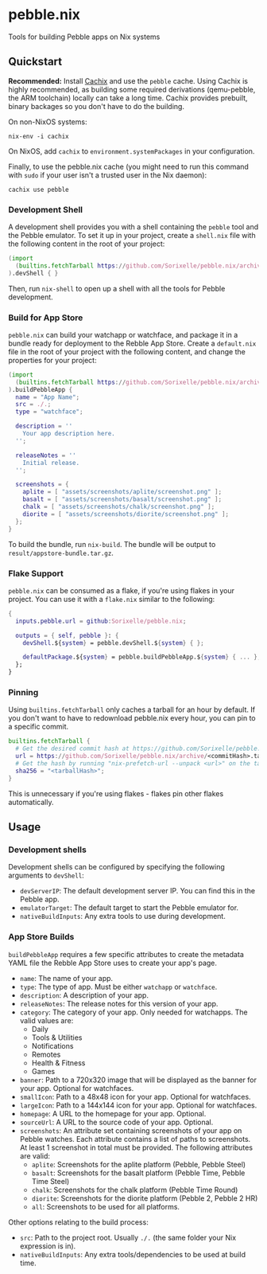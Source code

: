 # pebble.nix

Tools for building Pebble apps on Nix systems

## Quickstart

**Recommended:** Install [Cachix](https://cachix.org/) and use the `pebble`
cache. Using Cachix is highly recommended, as building some required derivations
(qemu-pebble, the ARM toolchain) locally can take a long time. Cachix provides
prebuilt, binary backages so you don't have to do the building.

On non-NixOS systems:
```shell
nix-env -i cachix
```

On NixOS, add `cachix` to `environment.systemPackages` in your configuration.

Finally, to use the pebble.nix cache (you might need to run this command with
`sudo` if your user isn't a trusted user in the Nix daemon):
```shell
cachix use pebble
```

### Development Shell

A development shell provides you with a shell containing the `pebble` tool and
the Pebble emulator. To set it up in your project, create a `shell.nix` file
with the following content in the root of your project:

```nix
(import
  (builtins.fetchTarball https://github.com/Sorixelle/pebble.nix/archive/master.tar.gz)
).devShell { }
```

Then, run `nix-shell` to open up a shell with all the tools for Pebble
development.

### Build for App Store

`pebble.nix` can build your watchapp or watchface, and package it in a bundle
ready for deployment to the Rebble App Store. Create a `default.nix` file in the
root of your project with the following content, and change the properties for
your project:

```nix
(import
  (builtins.fetchTarball https://github.com/Sorixelle/pebble.nix/archive/master.tar.gz)
).buildPebbleApp {
  name = "App Name";
  src = ./.;
  type = "watchface";

  description = ''
    Your app description here.
  '';

  releaseNotes = ''
    Initial release.
  '';

  screenshots = {
    aplite = [ "assets/screenshots/aplite/screenshot.png" ];
    basalt = [ "assets/screenshots/basalt/screenshot.png" ];
    chalk = [ "assets/screenshots/chalk/screenshot.png" ];
    diorite = [ "assets/screenshots/diorite/screenshot.png" ];
  };
}
```

To build the bundle, run `nix-build`. The bundle will be output to
`result/appstore-bundle.tar.gz`.

### Flake Support

`pebble.nix` can be consumed as a flake, if you're using flakes in your project.
You can use it with a `flake.nix` similar to the following:

```nix
{
  inputs.pebble.url = github:Sorixelle/pebble.nix;

  outputs = { self, pebble }: {
    devShell.${system} = pebble.devShell.${system} { };

    defaultPackage.${system} = pebble.buildPebbleApp.${system} { ... };
  };
}
```

### Pinning

Using `builtins.fetchTarball` only caches a tarball for an hour by default. If
you don't want to have to redownload pebble.nix every hour, you can pin to a
specific commit.

```nix
builtins.fetchTarball {
  # Get the desired commit hash at https://github.com/Sorixelle/pebble.nix/commits
  url = https://github.com/Sorixelle/pebble.nix/archive/<commitHash>.tar.gz;
  # Get the hash by running "nix-prefetch-url --unpack <url>" on the tarball url
  sha256 = "<tarballHash>";
}
```

This is unnecessary if you're using flakes - flakes pin other flakes
automatically.

## Usage

### Development shells

Development shells can be configured by specifying the following arguments to
`devShell`:

- `devServerIP`: The default development server IP. You can find this in the
  Pebble app.
- `emulatorTarget`: The default target to start the Pebble emulator for.
- `nativeBuildInputs`: Any extra tools to use during development.

### App Store Builds

`buildPebbleApp` requires a few specific attributes to create the metadata YAML
file the Rebble App Store uses to create your app's page.

- `name`: The name of your app.
- `type`: The type of app. Must be either `watchapp` or `watchface`.
- `description`: A description of your app.
- `releaseNotes`: The release notes for this version of your app.
- `category`: The category of your app. Only needed for watchapps. The valid
   values are:
   - Daily
   - Tools & Utilities
   - Notifications
   - Remotes
   - Health & Fitness
   - Games
- `banner`: Path to a 720x320 image that will be displayed as the banner for
  your app. Optional for watchfaces.
- `smallIcon`: Path to a 48x48 icon for your app. Optional for watchfaces.
- `largeIcon`: Path to a 144x144 icon for your app. Optional for watchfaces.
- `homepage`: A URL to the homepage for your app. Optional.
- `sourceUrl`: A URL to the source code of your app. Optional.
- `screenshots`: An attribute set containing screenshots of your app on Pebble
  watches. Each attribute contains a list of paths to screenshots. At least 1
  screenshot in total must be provided. The following attributes are valid:
  - `aplite`: Screenshots for the aplite platform (Pebble, Pebble Steel)
  - `basalt`: Screenshots for the basalt platform (Pebble Time, Pebble Time
     Steel)
  - `chalk`: Screenshots for the chalk platform (Pebble Time Round)
  - `diorite`: Screenshots for the diorite platform (Pebble 2, Pebble 2 HR)
  - `all`: Screenshots to be used for all platforms.

Other options relating to the build process:

- `src`: Path to the project root. Usually `./.` (the same folder your Nix
  expression is in).
- `nativeBuildInputs`: Any extra tools/dependencies to be used at build time.
